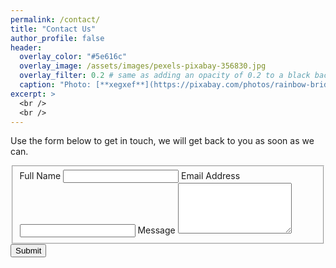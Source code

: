 ```yaml
---
permalink: /contact/
title: "Contact Us"
author_profile: false
header:
  overlay_color: "#5e616c"
  overlay_image: /assets/images/pexels-pixabay-356830.jpg
  overlay_filter: 0.2 # same as adding an opacity of 0.2 to a black background
  caption: "Photo: [**xegxef**](https://pixabay.com/photos/rainbow-bridge-tokyo-bridge-2086645/)"
excerpt: >
  <br />
  <br />
---
```


Use the form below to get in touch, we will get back to you as soon as we can.

<form id="fs-frm" name="simple-contact-form" accept-charset="utf-8" action="https://formspree.io/f/xwkybvdr" method="post" wtx-context="0E9B3B15-751D-4534-8684-1E8FC7440E08">
  <fieldset id="fs-frm-inputs">
    <label for="full-name">Full Name</label>
    <input type="text" name="name" id="full-name" placeholder="" required="" wtx-context="AFD6BDEE-E1E5-4CAE-A7D1-D088958FBB8D">
    <label for="email-address">Email Address</label>
    <input type="email" name="_replyto" id="email-address" placeholder="" required="" wtx-context="0A24A2BC-42F0-4783-8923-F71DFC15E61E">
    <label for="message">Message</label>
    <textarea rows="5" name="message" id="message" placeholder="" required=""></textarea>
    <input type="hidden" name="_subject" id="email-subject" value="Contact Form Submission" wtx-context="BCFF430D-A4ED-4BEF-9604-99558B87B4BF">
  </fieldset>
  <input type="submit" value="Submit" wtx-context="37C1458D-C012-409D-8301-B2D2AED6E9C4">
</form>